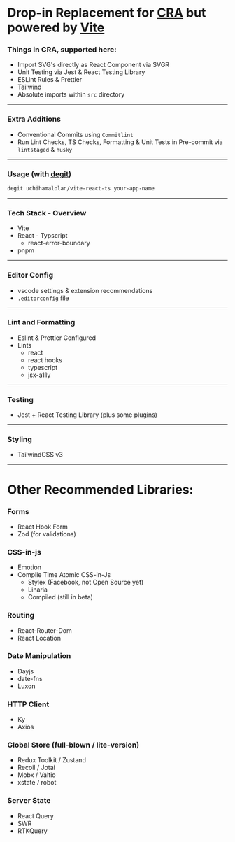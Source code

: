 # Drop-in Replacement for [CRA](http://create-react-app.dev/) but powered by [Vite](https://vitejs.dev/)

### Things in CRA, supported here:
- Import SVG's directly as React Component via SVGR
- Unit Testing via Jest & React Testing Library
- ESLint Rules & Prettier
- Tailwind
- Absolute imports within `src` directory

---

### Extra Additions
- Conventional Commits using `Commitlint`
- Run Lint Checks, TS Checks, Formatting & Unit Tests  in Pre-commit via `lintstaged` & `husky`

---

### Usage (with [degit](https://github.com/Rich-Harris/degit))
```bash
degit uchihamalolan/vite-react-ts your-app-name
```

---

### Tech Stack - Overview
- Vite
- React - Typscript
  - react-error-boundary
- pnpm

---

### Editor Config

- vscode settings & extension recommendations
- `.editorconfig` file

---

### Lint and Formatting
- Eslint & Prettier Configured
- Lints
  - react
  - react hooks
  - typescript
  - jsx-a11y

---

### Testing
- Jest + React Testing Library (plus some plugins)

---

### Styling
- TailwindCSS v3

---

# Other Recommended Libraries:

### Forms
- React Hook Form
- Zod (for validations)

### CSS-in-js
- Emotion
- Complie Time Atomic CSS-in-Js
  - Stylex (Facebook, not Open Source yet)
  - Linaria
  - Compiled (still in beta)

### Routing
- React-Router-Dom
- React Location

### Date Manipulation
- Dayjs
- date-fns
- Luxon

### HTTP Client
- Ky
- Axios

### Global Store (full-blown / lite-version)
- Redux Toolkit / Zustand
- Recoil / Jotai
- Mobx / Valtio
- xstate / robot

### Server State
- React Query
- SWR
- RTKQuery

<!-- ### Eslint Plugins
- [eslint-plugin-jest-dom](https://testing-library.com/docs/ecosystem-eslint-plugin-jest-dom)
- [typescript-eslint](https://github.com/typescript-eslint/typescript-eslint/tree/master/packages/eslint-plugin) -->
